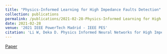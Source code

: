 ```yaml
---
title: "Physics-Informed Learning for High Impedance Faults Detection"
collection: publications
permalink: /publications/2021-02-28-Physics-Informed Learning for High Impedance Faults Detection  
date: 2021-02-28
venue: '2021 IEEE PowerTech Madrid - IEEE PES'   
citation: 'Li W, Deka D. Physics Informed Neural Networks for High Impedance Faults Detection. arXiv preprint arXiv:2008.02364, 2020.'
---
```

[Paper](http://128.84.21.203/pdf/2008.02364)
 